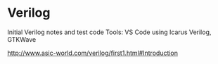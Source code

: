 # Verilog
Initial Verilog notes and test code
Tools: VS Code using Icarus Verilog, GTKWave

http://www.asic-world.com/verilog/first1.html#Introduction
